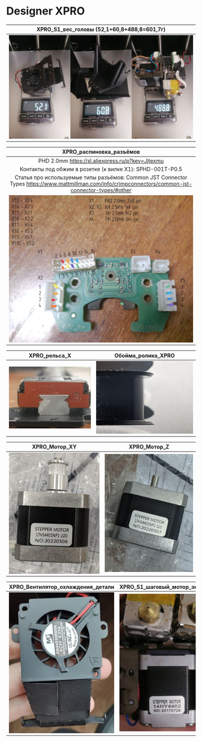 # Designer XPRO

XPRO_S1_вес_головы (52,1+60,8+488,8=601,7г)  |
:-------------------------:|
![XPRO_S1_вес_головы](./img/XPRO_S1_вес_головы.jpg)|



XPRO_распиновка_разъёмов       | 
:-------------------------:|
PHD 2.0mm https://sl.aliexpress.ru/p?key=Jjtexmu|
Контакты под обжим в розетке (к вилке X1): SPHD-001T-P0.5|
Статья про используемые типы разъёмов: Common JST Connector Types https://www.mattmillman.com/info/crimpconnectors/common-jst-connector-types/#other|
![XPRO_распиновка_разъёмов](./img/XPRO_распиновка_разъёмов.jpg) | 


	
XPRO_рельса_X        |  Обойма_ролика_XPRO
:-------------------------:|:-------------------------:
![XPRO_рельса_X](./img/XPRO_рельса_X.jpg) | ![Обойма_ролика_XPRO](./img/Обойма_ролика_XPRO.jpg)

XPRO_Мотор_XY        |  XPRO_Мотор_Z
:-------------------------:|:-------------------------:
![XPRO_Мотор_XY.jpg](./img/XPRO_Мотор_XY.jpg) | ![XPRO_Мотор_Z](./img/XPRO_Мотор_Z.jpg)

XPRO_Вентилятор_охлаждения_детали         |  XPRO_S1_шаговый_мотор_экструдера
:-------------------------:|:-------------------------:
![XPRO_Вентилятор_охлаждения_детали](./img/XPRO_Вентилятор_охлаждения_детали.jpg) | ![XPRO_S1_шаговый_мотор_экструдера](./img/XPRO_S1_шаговый_мотор_экструдера.jpg)
	